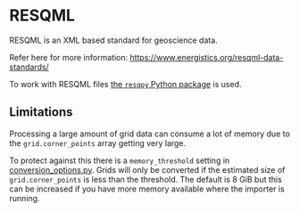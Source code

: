 # RESQML

RESQML is an XML based standard for geoscience data.

Refer here for more information: https://www.energistics.org/resqml-data-standards/

To work with RESQML files [the `resqpy` Python package](https://pypi.org/project/resqpy/) is used.

## Limitations

Processing a large amount of grid data can consume a lot of memory due to the `grid.corner_points` array getting very large.

To protect against this there is a `memory_threshold` setting in [conversion_options.py](importer/conversion_options.py). Grids will only be converted if the estimated size of `grid.corner_points` is less than the threshold. The default is 8 GiB but this can be increased if you have more memory available where the importer is running.